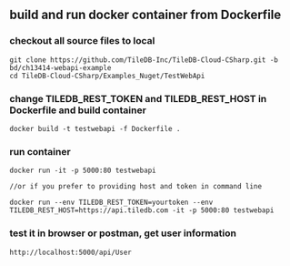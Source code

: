 
##  build and run docker container from Dockerfile
### checkout all source files to local
```
git clone https://github.com/TileDB-Inc/TileDB-Cloud-CSharp.git -b bd/ch13414-webapi-example
cd TileDB-Cloud-CSharp/Examples_Nuget/TestWebApi
```
### change TILEDB_REST_TOKEN and TILEDB_REST_HOST in Dockerfile and build container
```
docker build -t testwebapi -f Dockerfile .
```
### run container
```
docker run -it -p 5000:80 testwebapi

//or if you prefer to providing host and token in command line

docker run --env TILEDB_REST_TOKEN=yourtoken --env TILEDB_REST_HOST=https://api.tiledb.com -it -p 5000:80 testwebapi
```
 
### test it in browser or postman, get user information
```
http://localhost:5000/api/User
```

 